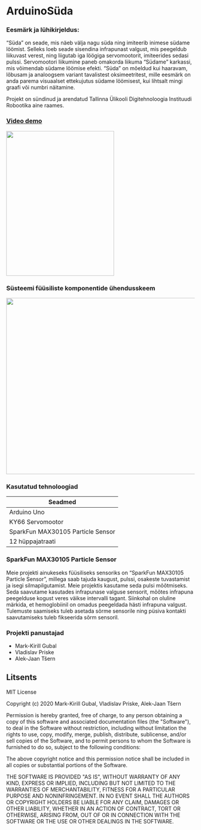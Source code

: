 # ArduinoSüda

### Eesmärk ja lühikirjeldus:
  “Süda” on seade, mis näeb välja nagu süda ning imiteerib inimese südame löömist. Selleks loeb seade sisendina infrapunast valgust, mis peegeldub liikuvast verest,   ning liigutab iga löögiga servomootorit, imiteerides sedasi pulssi. Servomootori liikumine paneb omakorda liikuma “Südame” karkassi, mis võimendab südame löömise   efekti.
  “Süda” on mõeldud kui haaravam, lõbusam ja analoogsem variant tavalistest oksimeetritest, mille eesmärk on anda parema visuaalset ettekujutus südame löömisest,     kui lihtsalt mingi graafi või numbri näitamine.

  Projekt on sündinud ja arendatud Tallinna Ülikooli Digitehnoloogia Instituudi Robootika aine raames.
  
### [Video demo](https://youtu.be/XHxEwypM9CY)
<img src="https://scontent-hel3-1.xx.fbcdn.net/v/t1.15752-9/167565698_881687046009416_1569228282001550518_n.jpg?_nc_cat=107&ccb=1-3&_nc_sid=ae9488&_nc_ohc=lZ3OwPjOfboAX8Yumhm&_nc_ht=scontent-hel3-1.xx&oh=6446e8dccfb569586d3e9069b8d685e1&oe=60725A9D" width="288.46" height="386">
  
### Süsteemi füüsiliste komponentide ühendusskeem 
<p align=center><img src="https://cdn.discordapp.com/attachments/763628368398516235/830222038764879882/BsAAAAASUVORK5CYII.png" width="623" height="470"></p>

### Kasutatud tehnoloogiad
| <b>Seadmed</b> |
| ------ | 
| Arduino Uno | 
| KY66 Servomootor |
| SparkFun MAX30105 Particle Sensor | 
| 12 hüppajatraati |

### SparkFun MAX30105 Particle Sensor 

Meie projekti ainukeseks füüsiliseks sensoriks on “SparkFun MAX30105 Particle Sensor”, millega saab tajuda kaugust, pulssi, osakeste tuvastamist ja isegi silmapilgutamist. Meie projektis kasutame seda pulsi mõõtmiseks. Seda saavutame kasutades infrapunase valguse sensorit, mõõtes infrapuna peegelduse kogust veres väikse intervalli tagant. Siinkohal on oluline märkida, et hemoglobiinil on omadus peegeldada hästi infrapuna valgust. Tulemuste saamiseks tuleb asetada sõrme sensorile ning püsiva kontakti saavutamiseks tuleb fikseerida sõrm sensoril.

### Projekti panustajad
- Mark-Kirill Gubal
- Vladislav Priske
- Alek-Jaan Tšern

Litsents
----

MIT License

Copyright (c) 2020 Mark-Kirill Gubal, Vladislav Priske, Alek-Jaan Tšern

Permission is hereby granted, free of charge, to any person obtaining a copy
of this software and associated documentation files (the "Software"), to deal
in the Software without restriction, including without limitation the rights
to use, copy, modify, merge, publish, distribute, sublicense, and/or sell
copies of the Software, and to permit persons to whom the Software is
furnished to do so, subject to the following conditions:

The above copyright notice and this permission notice shall be included in all
copies or substantial portions of the Software.

THE SOFTWARE IS PROVIDED "AS IS", WITHOUT WARRANTY OF ANY KIND, EXPRESS OR
IMPLIED, INCLUDING BUT NOT LIMITED TO THE WARRANTIES OF MERCHANTABILITY,
FITNESS FOR A PARTICULAR PURPOSE AND NONINFRINGEMENT. IN NO EVENT SHALL THE
AUTHORS OR COPYRIGHT HOLDERS BE LIABLE FOR ANY CLAIM, DAMAGES OR OTHER
LIABILITY, WHETHER IN AN ACTION OF CONTRACT, TORT OR OTHERWISE, ARISING FROM,
OUT OF OR IN CONNECTION WITH THE SOFTWARE OR THE USE OR OTHER DEALINGS IN THE
SOFTWARE.

